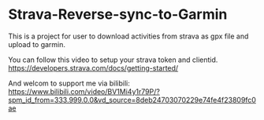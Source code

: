 # Strava-Reverse-sync-to-Garmin
This is a project for user to download activities from strava as gpx file and upload to garmin.

You can follow this video to setup your strava token and clientid. 
https://developers.strava.com/docs/getting-started/

And welcom to support me via bilibili: https://www.bilibili.com/video/BV1Mi4y1r79P/?spm_id_from=333.999.0.0&vd_source=8deb24703070229e74fe4f23809fc0ae
